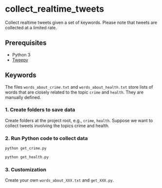 # collect_realtime_tweets
Collect realtime tweets given a set of keywords. Please note that tweets are collected at a limited rate.

## Prerequisites
- Python 3
- [Tweepy](https://www.tweepy.org/)

## Keywords
The files `words_about_crime.txt` and `words_about_health.txt` store lists of words that are closely related to the topic `crime` and `health`. They are manually defined.


### 1. Create folders to save data ###
Create folders at the project root, e.g., ``crime``, ``health``. Suppose we want to collect tweets involving the topics crime and health.

### 2. Run Python code to collect data ###
```python
python get_crime.py

python get_health.py
``` 

### 3. Customization ###
Create your own `words_about_XXX.txt` and `get_XXX.py`.
